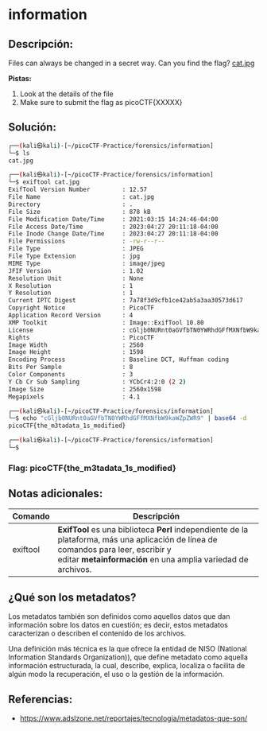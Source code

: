 # information

## Descripción: 
Files can always be changed in a secret way. Can you find the flag? [cat.jpg](https://mercury.picoctf.net/static/e5825f58ef798fdd1af3f6013592a971/cat.jpg)

**Pistas:**
1. Look at the details of the file
2. Make sure to submit the flag as picoCTF{XXXXX}

## Solución:

```bash
┌──(kali㉿kali)-[~/picoCTF-Practice/forensics/information]
└─$ ls
cat.jpg

┌──(kali㉿kali)-[~/picoCTF-Practice/forensics/information]
└─$ exiftool cat.jpg                       
ExifTool Version Number         : 12.57
File Name                       : cat.jpg
Directory                       : .
File Size                       : 878 kB
File Modification Date/Time     : 2021:03:15 14:24:46-04:00
File Access Date/Time           : 2023:04:27 20:11:18-04:00
File Inode Change Date/Time     : 2023:04:27 20:11:18-04:00
File Permissions                : -rw-r--r--
File Type                       : JPEG
File Type Extension             : jpg
MIME Type                       : image/jpeg
JFIF Version                    : 1.02
Resolution Unit                 : None
X Resolution                    : 1
Y Resolution                    : 1
Current IPTC Digest             : 7a78f3d9cfb1ce42ab5a3aa30573d617
Copyright Notice                : PicoCTF
Application Record Version      : 4
XMP Toolkit                     : Image::ExifTool 10.80
License                         : cGljb0NURnt0aGVfbTN0YWRhdGFfMXNfbW9kaWZpZWR9
Rights                          : PicoCTF
Image Width                     : 2560
Image Height                    : 1598
Encoding Process                : Baseline DCT, Huffman coding
Bits Per Sample                 : 8
Color Components                : 3
Y Cb Cr Sub Sampling            : YCbCr4:2:0 (2 2)
Image Size                      : 2560x1598
Megapixels                      : 4.1

┌──(kali㉿kali)-[~/picoCTF-Practice/forensics/information]
└─$ echo "cGljb0NURnt0aGVfbTN0YWRhdGFfMXNfbW9kaWZpZWR9" | base64 -d
picoCTF{the_m3tadata_1s_modified}  

┌──(kali㉿kali)-[~/picoCTF-Practice/forensics/information]
└─$ 
```

### Flag: picoCTF{the_m3tadata_1s_modified} 

## Notas adicionales:
| Comando | Descripción |
| --- | --- |
| exiftool | **ExifTool** es una biblioteca **Perl** independiente de la plataforma, más una aplicación de línea de comandos para leer, escribir y editar **metainformación** en una amplia variedad de archivos.|

## ¿Qué son los metadatos?

Los metadatos también son definidos como aquellos datos que dan información sobre los datos en cuestión; es decir, estos metadatos caracterizan o describen el contenido de los archivos.

Una definición más técnica es la que ofrece la entidad de NISO (National Information Standards Organization)), que define metadato como aquella información estructurada, la cual, describe, explica, localiza o facilita de algún modo la recuperación, el uso o la gestión de la información.

## Referencias:
- https://www.adslzone.net/reportajes/tecnologia/metadatos-que-son/